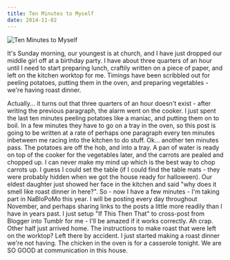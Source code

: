```yaml
---
title: Ten Minutes to Myself
date: 2014-11-02
---
```


![Ten Minutes to Myself](https://source.unsplash.com/9ZQzrLWV52M/1600x900)

It's Sunday morning, our youngest is at church, and I have just dropped our middle girl off at a birthday party. I have about three quarters of an hour until I need to start preparing lunch, craftily written on a piece of paper, and left on the kitchen worktop for me. Timings have been scribbled out for peeling potatoes, putting them in the oven, and preparing vegetables - we're having roast dinner.

Actually... it turns out that three quarters of an hour doesn't exist - after writing the previous paragraph, the alarm went on the cooker. I just spent the last ten minutes peeling potatoes like a maniac, and putting them on to boil. In a few minutes they have to go on a tray in the oven, so this post is going to be written at a rate of perhaps one paragraph every ten minutes inbetween me racing into the kitchen to do stuff. Ok... another ten minutes pass. The potatoes are off the hob, and into a tray. A pan of water is ready on top of the cooker for the vegetables later, and the carrots are pealed and chopped up. I can never make my mind up which is the best way to chop carrots up. I guess I could set the table (if I could find the table mats - they were probably hidden when we got the house ready for halloween). Our eldest daughter just showed her face in the kitchen and said "why does it smell like roast dinner in here?". So - now I have a few minutes - I'm taking part in NaBloPoMo this year. I will be posting every day throughout November, and perhaps sharing links to the posts a little more readily than I have in years past. I just setup "If This Then That" to cross-post from Blogger into Tumblr for me - I'll be amazed if it works correctly. Ah crap. Other half just arrived home. The instructions to make roast that were left on the worktop? Left there by accident. I just started making a roast dinner we're not having. The chicken in the oven is for a casserole tonight. We are SO GOOD at communication in this house.